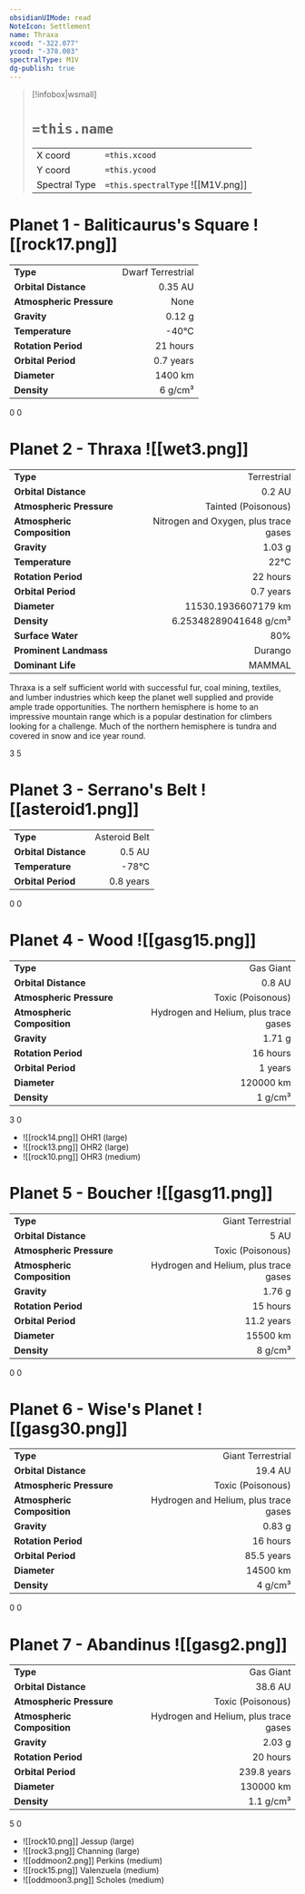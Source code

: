 ```yaml
---
obsidianUIMode: read
NoteIcon: Settlement
name: Thraxa
xcood: "-322.077"
ycood: "-378.003"
spectralType: M1V
dg-publish: true
---
```

> [!infobox|wsmall]
> # `=this.name`
> | | |
> | - | - |
> | X coord | `=this.xcood` |
> | Y coord| `=this.ycood` |
> | Spectral Type | `=this.spectralType` ![[M1V.png]] |

# Planet 1 - Baliticaurus's Square ![[rock17.png]]
|                             |                           |
| --------------------------- | -------------------------:|
| **Type**                    |             Dwarf Terrestrial |
| **Orbital Distance**        |   0.35 AU |
| **Atmospheric Pressure**    |       None |
| **Gravity**                 |        0.12 g |
| **Temperature**             |    -40°C |
| **Rotation Period**         |  21 hours |
| **Orbital Period** | 0.7 years |
| **Diameter**                |      1400 km | 
| **Density**                 |    6 g/cm³ |



0
0



# Planet 2 - Thraxa ![[wet3.png]]
|                             |                           |
| --------------------------- | -------------------------:|
| **Type**                    |             Terrestrial |
| **Orbital Distance**        |   0.2 AU |
| **Atmospheric Pressure**    |       Tainted (Poisonous) |
| **Atmospheric Composition** |      Nitrogen and Oxygen, plus trace gases |
| **Gravity**                 |        1.03 g |
| **Temperature**             |    22°C |
| **Rotation Period**         |  22 hours |
| **Orbital Period** | 0.7 years |
| **Diameter**                |      11530.1936607179 km | 
| **Density**                 |    6.25348289041648 g/cm³ |
| **Surface Water**           |           80% | 
| **Prominent Landmass**      |         Durango | 
| **Dominant Life**           |         MAMMAL |

Thraxa is a self sufficient world with successful fur, coal mining, textiles, and lumber industries which keep the planet well supplied and provide ample trade opportunities. The northern hemisphere is home to an impressive mountain range which is a popular destination for climbers looking for a challenge. Much of the northern hemisphere is tundra and covered in snow and ice year round.

3
5



# Planet 3 - Serrano's Belt ![[asteroid1.png]]
|                             |                           |
| --------------------------- | -------------------------:|
| **Type**                    |             Asteroid Belt |
| **Orbital Distance**        |   0.5 AU |
| **Temperature**             |    -78°C |
| **Orbital Period** | 0.8 years |



0
0



# Planet 4 - Wood ![[gasg15.png]]
|                             |                           |
| --------------------------- | -------------------------:|
| **Type**                    |             Gas Giant |
| **Orbital Distance**        |   0.8 AU |
| **Atmospheric Pressure**    |       Toxic (Poisonous) |
| **Atmospheric Composition** |      Hydrogen and Helium, plus trace gases |
| **Gravity**                 |        1.71 g |
| **Rotation Period**         |  16 hours |
| **Orbital Period** | 1 years |
| **Diameter**                |      120000 km | 
| **Density**                 |    1 g/cm³ |



3
0

- ![[rock14.png]] OHR1 (large)
- ![[rock13.png]] OHR2 (large)
- ![[rock10.png]] OHR3 (medium)


# Planet 5 - Boucher ![[gasg11.png]]
|                             |                           |
| --------------------------- | -------------------------:|
| **Type**                    |             Giant Terrestrial |
| **Orbital Distance**        |   5 AU |
| **Atmospheric Pressure**    |       Toxic (Poisonous) |
| **Atmospheric Composition** |      Hydrogen and Helium, plus trace gases |
| **Gravity**                 |        1.76 g |
| **Rotation Period**         |  15 hours |
| **Orbital Period** | 11.2 years |
| **Diameter**                |      15500 km | 
| **Density**                 |    8 g/cm³ |



0
0



# Planet 6 - Wise's Planet ![[gasg30.png]]
|                             |                           |
| --------------------------- | -------------------------:|
| **Type**                    |             Giant Terrestrial |
| **Orbital Distance**        |   19.4 AU |
| **Atmospheric Pressure**    |       Toxic (Poisonous) |
| **Atmospheric Composition** |      Hydrogen and Helium, plus trace gases |
| **Gravity**                 |        0.83 g |
| **Rotation Period**         |  16 hours |
| **Orbital Period** | 85.5 years |
| **Diameter**                |      14500 km | 
| **Density**                 |    4 g/cm³ |



0
0



# Planet 7 - Abandinus ![[gasg2.png]]
|                             |                           |
| --------------------------- | -------------------------:|
| **Type**                    |             Gas Giant |
| **Orbital Distance**        |   38.6 AU |
| **Atmospheric Pressure**    |       Toxic (Poisonous) |
| **Atmospheric Composition** |      Hydrogen and Helium, plus trace gases |
| **Gravity**                 |        2.03 g |
| **Rotation Period**         |  20 hours |
| **Orbital Period** | 239.8 years |
| **Diameter**                |      130000 km | 
| **Density**                 |    1.1 g/cm³ |



5
0

- ![[rock10.png]] Jessup (large)
- ![[rock3.png]] Channing (large)
- ![[oddmoon2.png]] Perkins (medium)
- ![[rock15.png]] Valenzuela (medium)
- ![[oddmoon3.png]] Scholes (medium)


